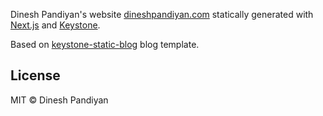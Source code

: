 Dinesh Pandiyan's website [dineshpandiyan.com](https://dineshpandiyan.com) statically generated with [Next.js](https://nextjs.org/) and [Keystone](https://keystonejs.com/).

Based on [keystone-static-blog](https://github.com/flexdinesh/keystone-static-blog) blog template.

## License

MIT © Dinesh Pandiyan